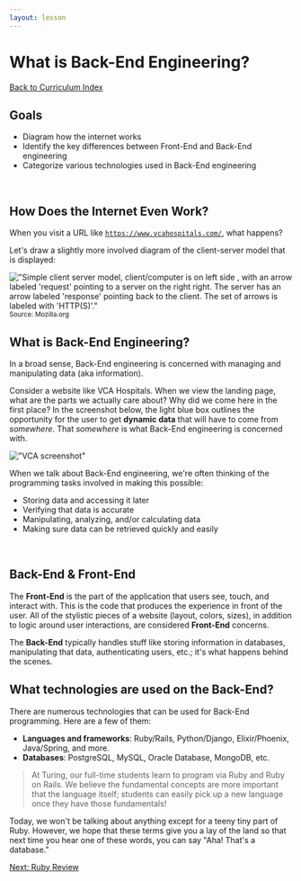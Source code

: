 ```yaml
---
layout: lesson
---
```


# What is Back-End Engineering?

<a href="../">Back to Curriculum Index</a>
<br>

## Goals

- Diagram how the internet works
- Identify the key differences between Front-End and Back-End engineering
- Categorize various technologies used in Back-End engineering
<br>

## How Does the Internet Even Work?

When you visit a URL like <code>https://www.vcahospitals.com/</code>, what happens?

Let's draw a slightly more involved diagram of the client-server model that is displayed:

!["Simple client server model, client/computer is on left side , with an arrow labeled 'request' pointing to a server on the right right. The server has an arrow labeled 'response' pointing back to the client. The set of arrows is labeled with 'HTTP(S)'."](https://developer.mozilla.org/en-US/docs/Learn/Forms/Sending_and_retrieving_form_data/client-server.png)
<br>
<small>Source: Mozilla.org</small>
<br>

## What is Back-End Engineering?

In a broad sense, Back-End engineering is concerned with managing and manipulating ​data​ (aka information).

Consider a website like VCA Hospitals. When we view the landing page, what are the parts we actually care about? Why did we come here in the first place? In the screenshot below, the light blue box outlines the opportunity for the user to get **dynamic data** that will have to come from _somewhere_. That _somewhere_ is what Back-End engineering is concerned with.

!["VCA screenshot"](../assets/vca.png)

When we talk about Back-End engineering, we're often thinking of the programming tasks involved in making this possible:

- Storing data and accessing it later
- Verifying that data is accurate
- Manipulating, analyzing, and/or calculating data
- Making sure data can be retrieved quickly and easily
<br>

## Back-End & Front-End

The **Front-End** is the part of the application that users see, touch, and interact with. This is the code that produces the experience in front of the user. All of the stylistic pieces of a website (layout, colors, sizes), in addition to logic around user interactions, are considered **Front-End** concerns.

The **Back-End** typically handles stuff like storing information in databases, manipulating that data, authenticating users, etc.; it's what happens behind the scenes.
<br>

## What technologies are used on the Back-End?

There are numerous technologies that can be used for Back-End programming. Here are a few of them:

- **Languages and frameworks**: Ruby/Rails, Python/Django, Elixir/Phoenix, Java/Spring, and more.
- **Databases**: PostgreSQL, MySQL, Oracle Database, MongoDB, etc.

>At Turing, our full-time students learn to program via Ruby and Ruby on Rails. We believe the fundamental concepts are more important that the language itself; students can easily pick up a new language once they have those fundamentals!

Today, we won't be talking about anything except for a teeny tiny part of Ruby. However, we hope that these terms give you a lay of the land so that next time you hear one of these words, you can say "Aha! That's a database."

<a href="../ruby-review">Next: Ruby Review</a>
